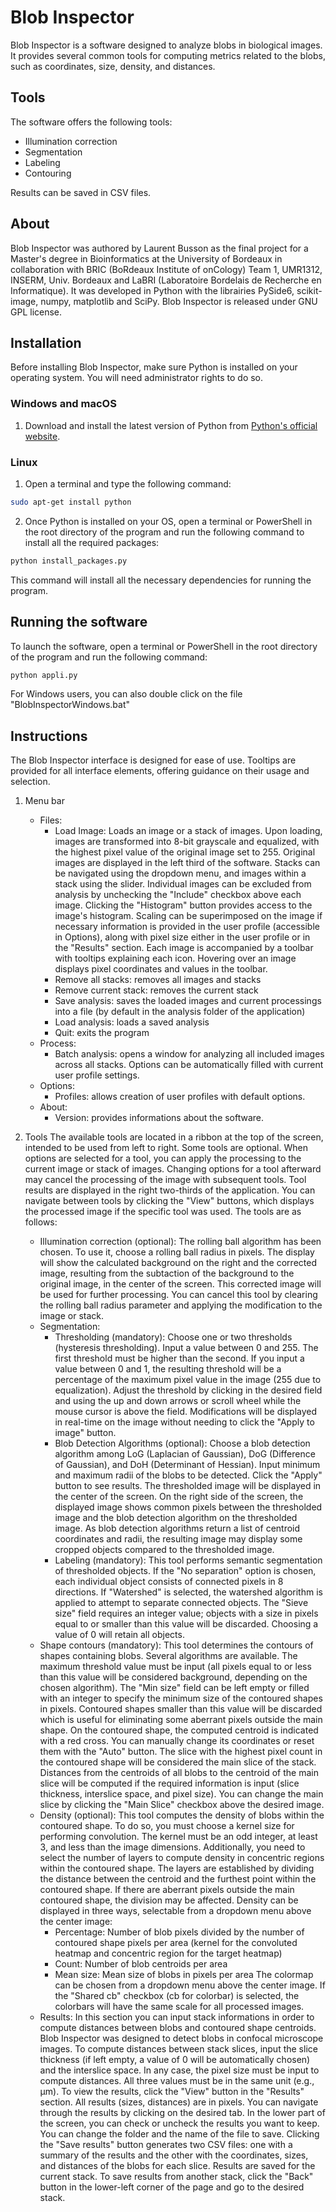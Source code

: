 # Blob Inspector

Blob Inspector is a software designed to analyze blobs in biological images. It provides several common tools
for computing metrics related to the blobs, such as coordinates, size, density, and distances.

## Tools

The software offers the following tools:
- Illumination correction
- Segmentation
- Labeling
- Contouring

Results can be saved in CSV files.

## About

Blob Inspector was authored by Laurent Busson as the final project for a Master's degree in Bioinformatics at
the University of Bordeaux in collaboration with BRIC (BoRdeaux Institute of onCology) Team 1, UMR1312, INSERM,
Univ. Bordeaux and LaBRI (Laboratoire Bordelais de Recherche en Informatique).
It was developed in Python with the librairies PySide6, scikit-image, numpy, matplotlib and SciPy.
Blob Inspector is released under GNU GPL license.

## Installation

Before installing Blob Inspector, make sure Python is installed on your operating system. You will need
administrator rights to do so.

### Windows and macOS
1. Download and install the latest version of Python from [Python's official website](https://www.python.org/).
   
### Linux
1. Open a terminal and type the following command:
```bash
sudo apt-get install python
```

2. Once Python is installed on your OS, open a terminal or PowerShell in the root directory of
the program and run the following command to install all the required packages:
```bash
python install_packages.py
```
This command will install all the necessary dependencies for running the program.

## Running the software

To launch the software, open a terminal or PowerShell in the root directory of the program and 
run the following command:
```bash
python appli.py
```

For Windows users, you can also double click on the file "BlobInspectorWindows.bat"

## Instructions
The Blob Inspector interface is designed for ease of use. Tooltips are provided for all interface
elements, offering guidance on their usage and selection.

1. Menu bar
    - Files:
        - Load Image: Loads an image or a stack of images. Upon loading, images are transformed into
        8-bit grayscale and equalized, with the highest pixel value of the original image set to 255.
        Original images are displayed in the left third of the software. Stacks can be navigated using
        the dropdown menu, and images within a stack using the slider. Individual images can be excluded
        from analysis by unchecking the "Include" checkbox above each image. Clicking the "Histogram"
        button provides access to the image's histogram. Scaling can be superimposed on the image if
        necessary information is provided in the user profile (accessible in Options), along with pixel
        size either in the user profile or in the "Results" section. Each image is accompanied by a
        toolbar with tooltips explaining each icon. Hovering over an image displays pixel coordinates
        and values in the toolbar.
        - Remove all stacks: removes all images and stacks
        - Remove current stack: removes the current stack
        - Save analysis: saves the loaded images and current processings into a file (by default in the
        analysis folder of the application)
        - Load analysis: loads a saved analysis
        - Quit: exits the program
    - Process:
        - Batch analysis: opens a window for analyzing all included images across all stacks. Options
        can be automatically filled with current user profile settings.
    - Options:
        - Profiles: allows creation of user profiles with default options.
    - About:
        - Version: provides informations about the software.

2. Tools
    The available tools are located in a ribbon at the top of the screen, intended to be used from left
    to right. Some tools are optional. When options are selected for a tool, you can apply the processing
    to the current image or stack of images. Changing options for a tool afterward may cancel the processing
    of the image with subsequent tools. Tool results are displayed in the right two-thirds of the application.
    You can navigate between tools by clicking the "View" buttons, which displays the processed image if the
    specific tool was used. The tools are as follows:
    - Illumination correction (optional):
    The rolling ball algorithm has been chosen. To use it, choose a rolling ball radius in pixels. The display
    will show the calculated background on the right and the corrected image, resulting from the subtaction of
    the background to the original image, in the center of the screen. This corrected image will be used for
    further processing. You can cancel this tool by clearing the rolling ball radius parameter and applying
    the modification to the image or stack.
    - Segmentation:
        - Thresholding (mandatory): Choose one or two thresholds (hysteresis thresholding). Input a value
        between 0 and 255. The first threshold must be higher than the second. If you input a value between
        0 and 1, the resulting threshold will be a percentage of the maximum pixel value in the image
        (255 due to equalization). Adjust the threshold by clicking in the desired field and using the up and
        down arrows or scroll wheel while the mouse cursor is above the field. Modifications will be displayed
        in real-time on the image without needing to click the "Apply to image" button.
        - Blob Detection Algorithms (optional): Choose a blob detection algorithm among LoG (Laplacian of
        Gaussian), DoG (Difference of Gaussian), and DoH (Determinant of Hessian). Input minimum and maximum
        radii of the blobs to be detected. Click the "Apply" button to see results. The thresholded image will
        be displayed in the center of the screen. On the right side of the screen, the displayed image shows
        common pixels between the thresholded image and the blob detection algorithm on the thresholded image.
        As blob detection algorithms return a list of centroid coordinates and radii, the resulting image may
        display some cropped objects compared to the thresholded image.
        - Labeling (mandatory):
    This tool performs semantic segmentation of thresholded objects. If the "No separation" option is chosen,
    each individual object consists of connected pixels in 8 directions. If "Watershed" is selected, the
    watershed algorithm is applied to attempt to separate connected objects. The "Sieve size" field requires
    an integer value; objects with a size in pixels equal to or smaller than this value will be discarded.
    Choosing a value of 0 will retain all objects.
    - Shape contours (mandatory):
    This tool determines the contours of shapes containing blobs. Several algorithms are available. The maximum
    threshold value must be input (all pixels equal to or less than this value will be considered background,
    depending on the chosen algorithm). The "Min size" field can be left empty or filled with an integer to
    specify the minimum size of the contoured shapes in pixels. Contoured shapes smaller than this value will
    be discarded which is useful for eliminating some aberrant pixels outside the main shape. On the contoured
    shape, the computed centroid is indicated with a red cross. You can manually change its coordinates or reset
    them with the "Auto" button. The slice with the highest pixel count in the contoured shape will be considered
    the main slice of the stack. Distances from the centroids of all blobs to the centroid of the main slice will
    be computed if the required information is input (slice thickness, interslice space, and pixel size). You can
    change the main slice by clicking the "Main Slice" checkbox above the desired image.
    - Density (optional):
    This tool computes the density of blobs within the contoured shape. To do so, you must choose a kernel size
    for performing convolution. The kernel must be an odd integer, at least 3, and less than the image dimensions.
    Additionally, you need to select the number of layers to compute density in concentric regions within the
    contoured shape. The layers are established by dividing the distance between the centroid and the furthest
    point within the contoured shape. If there are aberrant pixels outside the main contoured shape, the division
    may be affected.  Density can be displayed in three ways, selectable from a dropdown menu above the center image:
        - Percentage: Number of blob pixels divided by the number of contoured shape pixels per area (kernel for
        the convoluted heatmap and concentric region for the target heatmap)
        - Count: Number of blob centroids per area
        - Mean size: Mean size of blobs in pixels per area
    The colormap can be chosen from a dropdown menu above the center image. If the "Shared cb" checkbox (cb for
    colorbar) is selected, the colorbars will have the same scale for all processed images.
    - Results:
    In this section you can input stack informations in order to compute distances between blobs and contoured
    shape centroids. Blob Inspector was designed to detect blobs in confocal microscope images.
    To compute distances between stack slices, input the slice thickness (if left empty, a value of 0 will be
    automatically chosen) and the interslice space. In any case, the pixel size must be input to compute distances.
     All three values must be in the same unit (e.g., µm).
    To view the results, click the "View" button in the "Results" section. All results (sizes, distances) are in
    pixels. You can navigate through the results by clicking on the desired tab. In the lower part of the screen,
    you can check or uncheck the results you want to keep. You can change the folder and the name of the file to
    save. Clicking the "Save results" button generates two CSV files: one with a summary of the results and the
    other with the coordinates, sizes, and distances of the blobs for each slice. Results are saved for the current
    stack. To save results from another stack, click the "Back" button in the lower-left corner of the page and go
    to the desired stack.

